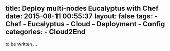 title: Deploy multi-nodes Eucalyptus with Chef
date: 2015-08-11 00:55:37
layout: false
tags:
    - Chef
    - Eucalyptus
    - Cloud
    - Deployment
    - Config
categories:
    - Cloud2End
---

to be written ...
